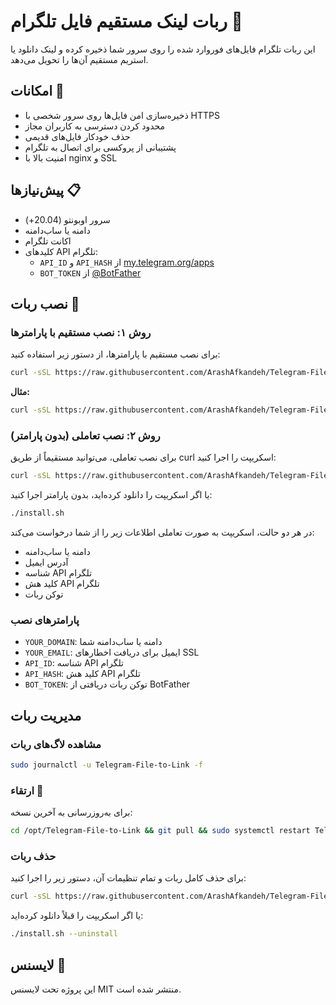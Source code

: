 # ربات لینک مستقیم فایل تلگرام 📁

این ربات تلگرام فایل‌های فوروارد شده را روی سرور شما ذخیره کرده و لینک دانلود یا استریم مستقیم آن‌ها را تحویل می‌دهد.

## امکانات 🚀

- ذخیره‌سازی امن فایل‌ها روی سرور شخصی با HTTPS
- محدود کردن دسترسی به کاربران مجاز
- حذف خودکار فایل‌های قدیمی
- پشتیبانی از پروکسی برای اتصال به تلگرام
- امنیت بالا با nginx و SSL

## پیش‌نیازها 📋

- سرور اوبونتو (20.04+)
- دامنه یا ساب‌دامنه
- اکانت تلگرام
- کلیدهای API تلگرام:
  - `API_ID` و `API_HASH` از [my.telegram.org/apps](https://my.telegram.org/apps)
  - `BOT_TOKEN` از [@BotFather](https://t.me/BotFather)

## نصب ربات 🔧

### روش ۱: نصب مستقیم با پارامترها

برای نصب مستقیم با پارامترها، از دستور زیر استفاده کنید:

```bash
curl -sSL https://raw.githubusercontent.com/ArashAfkandeh/Telegram-File-to-Link/main/install.sh | sudo bash -s -- 'YOUR_DOMAIN' 'YOUR_EMAIL' 'API_ID' 'API_HASH' 'BOT_TOKEN'
```

**مثال:**

```bash
curl -sSL https://raw.githubusercontent.com/ArashAfkandeh/Telegram-File-to-Link/main/install.sh | sudo bash -s -- 'bot.example.com' 'admin@example.com' '123456' 'abcdef1234567890abcdef1234567890' '5555555555:AAAAAAAAAAbbbbbbbbbbCCCCCCCCCC'
```

### روش ۲: نصب تعاملی (بدون پارامتر)

برای نصب تعاملی، می‌توانید مستقیماً از طریق curl اسکریپت را اجرا کنید:

```bash
curl -sSL https://raw.githubusercontent.com/ArashAfkandeh/Telegram-File-to-Link/main/install.sh | sudo bash
```

یا اگر اسکریپت را دانلود کرده‌اید، بدون پارامتر اجرا کنید:

```bash
./install.sh
```

در هر دو حالت، اسکریپت به صورت تعاملی اطلاعات زیر را از شما درخواست می‌کند:
- دامنه یا ساب‌دامنه
- آدرس ایمیل
- شناسه API تلگرام
- کلید هش API تلگرام
- توکن ربات

### پارامترهای نصب

- `YOUR_DOMAIN`: دامنه یا ساب‌دامنه شما
- `YOUR_EMAIL`: ایمیل برای دریافت اخطارهای SSL
- `API_ID`: شناسه API تلگرام
- `API_HASH`: کلید هش API تلگرام
- `BOT_TOKEN`: توکن ربات دریافتی از BotFather

## مدیریت ربات

### مشاهده لاگ‌های ربات

```bash
sudo journalctl -u Telegram-File-to-Link -f
```


### ارتقاء 🔄

برای به‌روزرسانی به آخرین نسخه:
```bash
cd /opt/Telegram-File-to-Link && git pull && sudo systemctl restart Telegram-File-to-Link && sudo systemctl status Telegram-File-to-Link
```

### حذف ربات

برای حذف کامل ربات و تمام تنظیمات آن، دستور زیر را اجرا کنید:

```bash
curl -sSL https://raw.githubusercontent.com/ArashAfkandeh/Telegram-File-to-Link/main/install.sh | sudo bash -s -- --uninstall
```

یا اگر اسکریپت را قبلاً دانلود کرده‌اید:

```bash
./install.sh --uninstall
```

## لایسنس 📝

این پروژه تحت لایسنس MIT منتشر شده است.
